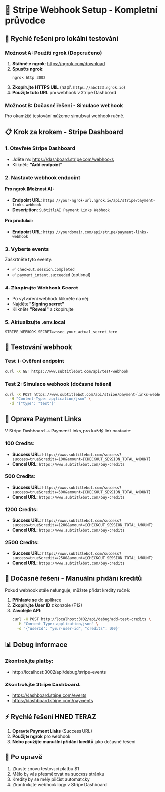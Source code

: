 # 🔗 Stripe Webhook Setup - Kompletní průvodce

## 🚀 **Rychlé řešení pro lokální testování**

### Možnost A: Použití ngrok (Doporučeno)

1. **Stáhněte ngrok**: https://ngrok.com/download
2. **Spusťte ngrok**:
   ```bash
   ngrok http 3002
   ```
3. **Zkopírujte HTTPS URL** (např. `https://abc123.ngrok.io`)
4. **Použijte tuto URL** pro webhook v Stripe Dashboard

### Možnost B: Dočasné řešení - Simulace webhook

Pro okamžité testování můžeme simulovat webhook ručně.

## 📋 **Krok za krokem - Stripe Dashboard**

### 1. **Otevřete Stripe Dashboard**
- Jděte na: https://dashboard.stripe.com/webhooks
- Klikněte **"Add endpoint"**

### 2. **Nastavte webhook endpoint**

#### Pro ngrok (Možnost A):
- **Endpoint URL**: `https://your-ngrok-url.ngrok.io/api/stripe/payment-links-webhook`
- **Description**: `SubtitleAI Payment Links Webhook`

#### Pro produkci:
- **Endpoint URL**: `https://yourdomain.com/api/stripe/payment-links-webhook`

### 3. **Vyberte events**
Zaškrtněte tyto eventy:
- ✅ `checkout.session.completed`
- ✅ `payment_intent.succeeded` (optional)

### 4. **Zkopírujte Webhook Secret**
- Po vytvoření webhook klikněte na něj
- Najděte **"Signing secret"**
- Klikněte **"Reveal"** a zkopírujte

### 5. **Aktualizujte .env.local**
```env
STRIPE_WEBHOOK_SECRET=whsec_your_actual_secret_here
```

## 🧪 **Testování webhook**

### Test 1: Ověření endpoint
```bash
curl -X GET https://www.subtitlebot.com/api/test-webhook
```

### Test 2: Simulace webhook (dočasné řešení)
```bash
curl -X POST https://www.subtitlebot.com/api/stripe/payment-links-webhook \
  -H "Content-Type: application/json" \
  -d '{"type": "test"}'
```

## 🔧 **Oprava Payment Links**

V Stripe Dashboard → Payment Links, pro každý link nastavte:

### 100 Credits:
- **Success URL**: `https://www.subtitlebot.com/success?success=true&credits=100&amount={CHECKOUT_SESSION_TOTAL_AMOUNT}`
- **Cancel URL**: `https://www.subtitlebot.com/buy-credits`

### 500 Credits:
- **Success URL**: `https://www.subtitlebot.com/success?success=true&credits=500&amount={CHECKOUT_SESSION_TOTAL_AMOUNT}`
- **Cancel URL**: `https://www.subtitlebot.com/buy-credits`

### 1200 Credits:
- **Success URL**: `https://www.subtitlebot.com/success?success=true&credits=1200&amount={CHECKOUT_SESSION_TOTAL_AMOUNT}`
- **Cancel URL**: `https://www.subtitlebot.com/buy-credits`

### 2500 Credits:
- **Success URL**: `https://www.subtitlebot.com/success?success=true&credits=2500&amount={CHECKOUT_SESSION_TOTAL_AMOUNT}`
- **Cancel URL**: `https://www.subtitlebot.com/buy-credits`

## 🚨 **Dočasné řešení - Manuální přidání kreditů**

Pokud webhook stále nefunguje, můžete přidat kredity ručně:

1. **Přihlaste se** do aplikace
2. **Zkopírujte User ID** z konzole (F12)
3. **Zavolejte API**:
   ```bash
   curl -X POST http://localhost:3002/api/debug/add-test-credits \
     -H "Content-Type: application/json" \
     -d '{"userId": "your-user-id", "credits": 100}'
   ```

## 📊 **Debug informace**

### Zkontrolujte platby:
- http://localhost:3002/api/debug/stripe-events

### Zkontrolujte Stripe Dashboard:
- https://dashboard.stripe.com/events
- https://dashboard.stripe.com/payments

## ⚡ **Rychlé řešení HNED TERAZ**

1. **Opravte Payment Links** (Success URL)
2. **Použijte ngrok** pro webhook
3. **Nebo použijte manuální přidání kreditů** jako dočasné řešení

## 🎯 **Po opravě**

1. Zkuste znovu testovací platbu $1
2. Mělo by vás přesměrovat na success stránku
3. Kredity by se měly přičíst automaticky
4. Zkontrolujte webhook logy v Stripe Dashboard

